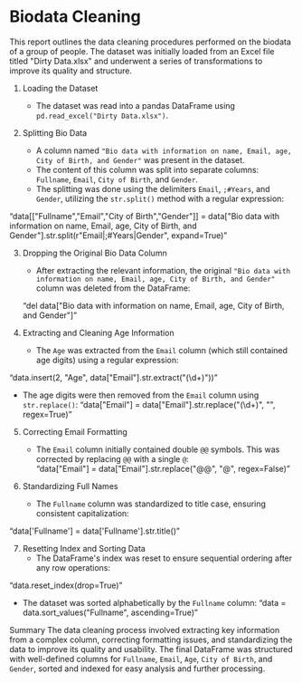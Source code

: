 # Biodata Cleaning

This report outlines the data cleaning procedures performed on the biodata of a group of people. The dataset was initially loaded from an Excel file titled "Dirty Data.xlsx" and underwent a series of transformations to improve its quality and structure.

1. Loading the Dataset
   - The dataset was read into a pandas DataFrame using `pd.read_excel("Dirty Data.xlsx")`.
 

2. Splitting Bio Data
   - A column named `"Bio data with information on name, Email, age, City of Birth, and Gender"` was present in the dataset.
   - The content of this column was split into separate columns: `Fullname`, `Email`, `City of Birth`, and `Gender`.
   - The splitting was done using the delimiters `Email`, `;#Years`, and `Gender`, utilizing the `str.split()` method with a regular expression: 
   
  “data[["Fullname","Email","City of Birth","Gender"]] = data["Bio data with information on name, Email, age, City of Birth, and Gender"].str.split(r"Email|;#Years|Gender", expand=True)”

 






3. Dropping the Original Bio Data Column
   - After extracting the relevant information, the original `"Bio data with information on name, Email, age, City of Birth, and Gender"` column was deleted from the DataFrame:

    “del data["Bio data with information on name, Email, age, City of Birth, and Gender"]”
 

4. Extracting and Cleaning Age Information
   - The `Age` was extracted from the `Email` column (which still contained age digits) using a regular expression:
 
 “data.insert(2, "Age", data["Email"].str.extract("(\\d+)"))”
  
 
 - The age digits were then removed from the `Email` column using `str.replace()`:
     “data["Email"] = data["Email"].str.replace("(\\d+)", "", regex=True)”
5. Correcting Email Formatting
   - The `Email` column initially contained double `@@` symbols. This was corrected by replacing `@@` with a single `@`:   
“data["Email"] = data["Email"].str.replace("@@", "@", regex=False)”
 
6. Standardizing Full Names
   - The `Fullname` column was standardized to title case, ensuring consistent capitalization:
     
“data['Fullname'] = data['Fullname'].str.title()”

7. Resetting Index and Sorting Data
   - The DataFrame's index was reset to ensure sequential ordering after any row operations:     

“data.reset_index(drop=True)”
  
 - The dataset was sorted alphabetically by the `Fullname` column: 
“data = data.sort_values("Fullname", ascending=True)”   
 

Summary
The data cleaning process involved extracting key information from a complex column, correcting formatting issues, and standardizing the data to improve its quality and usability. The final DataFrame was structured with well-defined columns for `Fullname`, `Email`, `Age`, `City of Birth`, and `Gender`, sorted and indexed for easy analysis and further processing.
